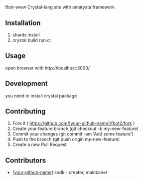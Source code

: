# 

fbot-www Crystal-lang site with amatysta framework

## Installation

1. shards install
2. crystal build run.cr


## Usage

open browser with http://localhost:3000/

## Development

you need to install crystal package

## Contributing

1. Fork it ( https://github.com/[your-github-name]/fbot2/fork )
2. Create your feature branch (git checkout -b my-new-feature)
3. Commit your changes (git commit -am 'Add some feature')
4. Push to the branch (git push origin my-new-feature)
5. Create a new Pull Request

## Contributors

- [[your-github-name]](https://github.com/[your-github-name]) sndk - creator, maintainer
